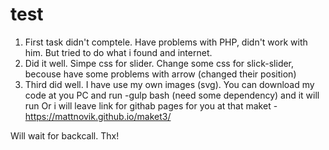 # test
1) First task didn't comptele. Have problems with PHP, didn't work with him. But tried to do what i found and internet. 
2) Did it well. Simpe css for slider. Change some css for slick-slider, becouse have some problems with arrow (changed their position)
3) Third did well. I have use my own images (svg). You can download my code at you PC and run -gulp bash (need some dependency) and it will run
Or i will leave link for githab pages for you at that maket - https://mattnovik.github.io/maket3/

Will wait for backcall. Thx!
